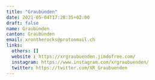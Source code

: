 ```yaml
---
title: "Graubünden"
date: 2021-05-04T17:28:35+02:00
draft: false
name: Graubünden
canton: Graubünden
email: xrontherocks@protonmail.ch
links:
  others: []
  website : https://xrgraubuenden.jimdofree.com/
  instagram: https://www.instagram.com/xrgraubuenden/
  twitter: https://twitter.com/XR_Graubuenden
---
```


